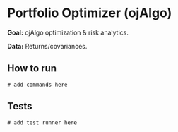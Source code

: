 # Portfolio Optimizer (ojAlgo)

**Goal:** ojAlgo optimization & risk analytics.

**Data:** Returns/covariances.

## How to run

```
# add commands here
```

## Tests

```
# add test runner here
```
